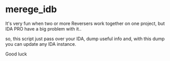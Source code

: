 # merege_idb

It's very fun when two or more Reversers work together on one project, but IDA PRO have a big problem with it..

so, this script just pass over your IDA, dump useful info and, with this dump you can update any IDA instance.

Good luck

